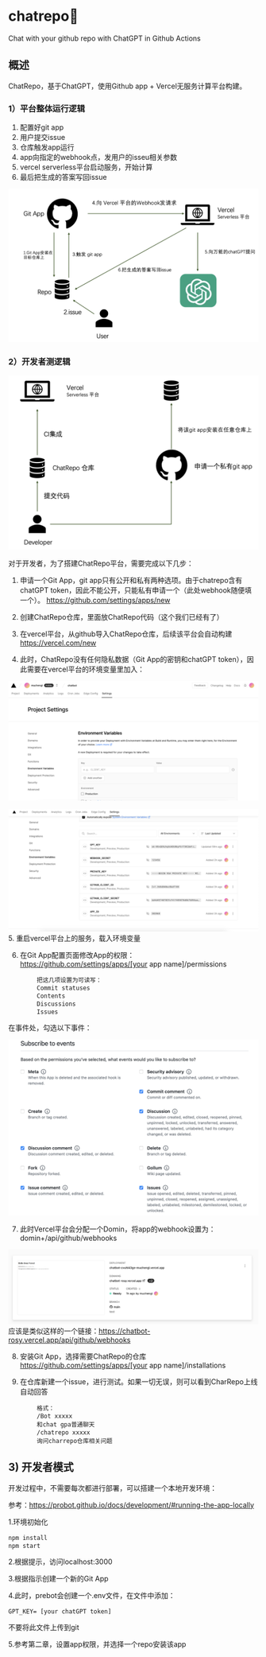 # chatrepo🤖️
Chat with your github repo with ChatGPT in Github Actions

## 概述

ChatRepo，基于ChatGPT，使用Github app + Vercel无服务计算平台构建。


### 1）平台整体运行逻辑

1. 配置好git app
2. 用户提交issue
3. 仓库触发app运行
4. app向指定的webhook点，发用户的isseu相关参数
5. vercel serverless平台启动服务，开始计算
6. 最后把生成的答案写回issue

![截屏2023-03-07 23.02.05](https://raw.githubusercontent.com/muchengl/pic_storage/main/uPic/%E6%88%AA%E5%B1%8F2023-03-07%2023.02.05.png)

### 2）开发者测逻辑

![截屏2023-03-07 23.02.14](https://raw.githubusercontent.com/muchengl/pic_storage/main/uPic/%E6%88%AA%E5%B1%8F2023-03-07%2023.02.14.png)

对于开发者，为了搭建ChatRepo平台，需要完成以下几步：

1. 申请一个Git App，git app只有公开和私有两种选项。由于chatrepo含有chatGPT token，因此不能公开，只能私有申请一个（此处webhook随便填一个）。
https://github.com/settings/apps/new

2. 创建ChatRepo仓库，里面放ChatRepo代码（这个我们已经有了）

3. 在vercel平台，从github导入ChatRepo仓库，后续该平台会自动构建
    https://vercel.com/new

4. 此时，ChatRepo没有任何隐私数据（Git App的密钥和chatGPT token），因此需要在vercel平台的环境变量里加入：

![截屏2023-03-07 20.24.53](https://raw.githubusercontent.com/muchengl/pic_storage/main/uPic/%E6%88%AA%E5%B1%8F2023-03-07%2020.24.53.png)

![截屏2023-03-07 20.25.13](https://raw.githubusercontent.com/muchengl/pic_storage/main/uPic/%E6%88%AA%E5%B1%8F2023-03-07%2020.25.13.png)
5. 重启vercel平台上的服务，载入环境变量

6. 在Git App配置页面修改App的权限：
https://github.com/settings/apps/[your app name]/permissions

```
        把这几项设置为可读写：
        Commit statuses
        Contents
        Discussions
        Issues
```

在事件处，勾选以下事件：

![截屏2023-03-07 20.28.55](https://raw.githubusercontent.com/muchengl/pic_storage/main/uPic/%E6%88%AA%E5%B1%8F2023-03-07%2020.28.55.png)

7. 此时Vercel平台会分配一个Domin，将app的webhook设置为：
        domin+/api/github/webhooks

![截屏2023-03-07 20.36.20](https://raw.githubusercontent.com/muchengl/pic_storage/main/uPic/%E6%88%AA%E5%B1%8F2023-03-07%2020.36.20.png)
应该是类似这样的一个链接：https://chatbot-rosy.vercel.app/api/github/webhooks

8. 安装Git App，选择需要ChatRepo的仓库
https://github.com/settings/apps/[your app name]/installations

9. 在仓库新建一个issue，进行测试。如果一切无误，则可以看到CharRepo上线自动回答
```
        格式：
        /Bot xxxxx
        和chat gpa普通聊天
        /chatrepo xxxxx
        询问charrepo仓库相关问题
```

## 3) 开发者模式

开发过程中，不需要每次都进行部署，可以搭建一个本地开发环境：

参考：https://probot.github.io/docs/development/#running-the-app-locally

1.环境初始化

```
npm install
npm start
```

2.根据提示，访问localhost:3000

3.根据指示创建一个新的Git App

4.此时，prebot会创建一个.env文件，在文件中添加：

```
GPT_KEY= [your chatGPT token]
```
不要将此文件上传到git

5.参考第二章，设置app权限，并选择一个repo安装该app






